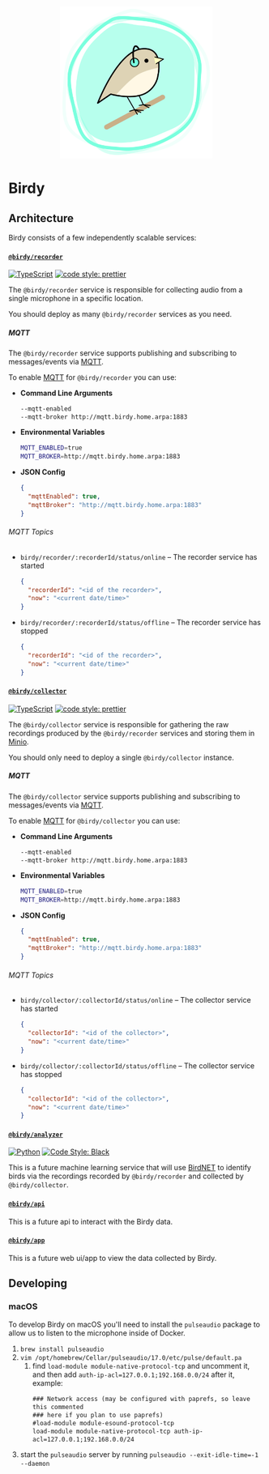 <p align="center">
  <img src="./docs/images/logo.png" width="300" />
</p>

# Birdy

## Architecture

Birdy consists of a few independently scalable services:

#### [`@birdy/recorder`](./services/recorder)

[![TypeScript](https://img.shields.io/badge/%3C%2F%3E-TypeScript-%230074c1.svg)](http://www.typescriptlang.org/) [![code style: prettier](https://img.shields.io/badge/code_style-prettier-ff69b4.svg?style=flat-square)](https://github.com/prettier/prettier)

The `@birdy/recorder` service is responsible for collecting audio from a single microphone in a specific location.

You should deploy as many `@birdy/recorder` services as you need.

##### MQTT

The `@birdy/recorder` service supports publishing and subscribing to messages/events via [MQTT](https://mqtt.org/).

To enable [MQTT](https://mqtt.org/) for `@birdy/recorder` you can use:

  - **Command Line Arguments**
    ```
    --mqtt-enabled
    --mqtt-broker http://mqtt.birdy.home.arpa:1883
    ```
  - **Environmental Variables**
    ```bash
    MQTT_ENABLED=true
    MQTT_BROKER=http://mqtt.birdy.home.arpa:1883
    ```
  - **JSON Config**
    ```json
    {
      "mqttEnabled": true,
      "mqttBroker": "http://mqtt.birdy.home.arpa:1883"
    }
    ```

###### MQTT Topics

- `birdy/recorder/:recorderId/status/online` – The recorder service has started

  ```json
  {
    "recorderId": "<id of the recorder>",
    "now": "<current date/time>"
  }
  ```
- `birdy/recorder/:recorderId/status/offline` – The recorder service has stopped

  ```json
  {
    "recorderId": "<id of the recorder>",
    "now": "<current date/time>"
  }
  ```

#### [`@birdy/collector`](./services/collector)

[![TypeScript](https://img.shields.io/badge/%3C%2F%3E-TypeScript-%230074c1.svg)](http://www.typescriptlang.org/) [![code style: prettier](https://img.shields.io/badge/code_style-prettier-ff69b4.svg?style=flat-square)](https://github.com/prettier/prettier)

The `@birdy/collector` service is responsible for gathering the raw recordings produced by the `@birdy/recorder` services and storing them in [Minio](https://min.io/).

You should only need to deploy a single `@birdy/collector` instance.

##### MQTT

The `@birdy/collector` service supports publishing and subscribing to messages/events via [MQTT](https://mqtt.org/).

To enable [MQTT](https://mqtt.org/) for `@birdy/collector` you can use:

  - **Command Line Arguments**
    ```
    --mqtt-enabled
    --mqtt-broker http://mqtt.birdy.home.arpa:1883
    ```
  - **Environmental Variables**
    ```bash
    MQTT_ENABLED=true
    MQTT_BROKER=http://mqtt.birdy.home.arpa:1883
    ```
  - **JSON Config**
    ```json
    {
      "mqttEnabled": true,
      "mqttBroker": "http://mqtt.birdy.home.arpa:1883"
    }
    ```

###### MQTT Topics

- `birdy/collector/:collectorId/status/online` – The collector service has started

  ```json
  {
    "collectorId": "<id of the collector>",
    "now": "<current date/time>"
  }
  ```
- `birdy/collector/:collectorId/status/offline` – The collector service has stopped

  ```json
  {
    "collectorId": "<id of the collector>",
    "now": "<current date/time>"
  }
  ```

#### [`@birdy/analyzer`](./services/analyzer)

[![Python](https://img.shields.io/badge/%3C%2F%3E-Python-%230074c1.svg)](http://www.python.org/) [![Code Style: Black](https://img.shields.io/badge/code%20style-black-000000.svg)](https://github.com/psf/black)

This is a future machine learning service that will use [BirdNET](https://github.com/kahst/BirdNET-Analyzer) to identify birds via the recordings recorded by `@birdy/recorder` and collected by `@birdy/collector`.

#### [`@birdy/api`](./services/api)

This is a future api to interact with the Birdy data.

#### [`@birdy/app`](./services/app)

This is a future web ui/app to view the data collected by Birdy.

## Developing

### macOS

To develop Birdy on macOS you'll need to install the `pulseaudio` package to allow us to listen to the microphone inside of Docker.

1. `brew install pulseaudio`
2. `vim /opt/homebrew/Cellar/pulseaudio/17.0/etc/pulse/default.pa`
    1. find `load-module module-native-protocol-tcp` and uncomment it, and then add `auth-ip-acl=127.0.0.1;192.168.0.0/24` after it, example:
        ```
        ### Network access (may be configured with paprefs, so leave this commented
        ### here if you plan to use paprefs)
        #load-module module-esound-protocol-tcp
        load-module module-native-protocol-tcp auth-ip-acl=127.0.0.1;192.168.0.0/24
        ```
3. start the `pulseaudio` server by running `pulseaudio --exit-idle-time=-1 --daemon`
